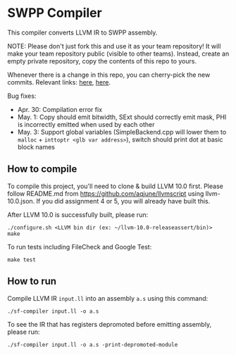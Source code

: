 # SWPP Compiler

This compiler converts LLVM IR to SWPP assembly.

NOTE: Please don't just fork this and use it as your team repository!
It will make your team repository public (visible to other teams).
Instead, create an empty private repository, copy the contents of
this repo to yours.

Whenever there is a change in this repo, you can cherry-pick the new commits.
Relevant links:
[here](https://coderwall.com/p/sgpksw/git-cherry-pick-from-another-repository),
[here](https://stackoverflow.com/questions/5120038/is-it-possible-to-cherry-pick-a-commit-from-another-git-repository).


Bug fixes:

- Apr. 30: Compilation error fix
- May. 1: Copy should emit bitwidth, SExt should correctly emit mask, PHI is incorrectly emitted when used by each other
- May. 3: Support global variables (SimpleBackend.cpp will lower them to `malloc` + `inttoptr <glb var address>`), switch should print dot at basic block names

## How to compile

To compile this project, you'll need to clone & build LLVM 10.0 first.
Please follow README.md from https://github.com/aqjune/llvmscript using
llvm-10.0.json. If you did assignment 4 or 5, you will already have built this.

After LLVM 10.0 is successfully built, please run:

```
./configure.sh <LLVM bin dir (ex: ~/llvm-10.0-releaseassert/bin)>
make
```

To run tests including FileCheck and Google Test:

```
make test
```

## How to run

Compile LLVM IR `input.ll` into an assembly `a.s` using this command:

```
./sf-compiler input.ll -o a.s
```

To see the IR that has registers depromoted before emitting assembly, please run:

```
./sf-compiler input.ll -o a.s -print-depromoted-module
```
